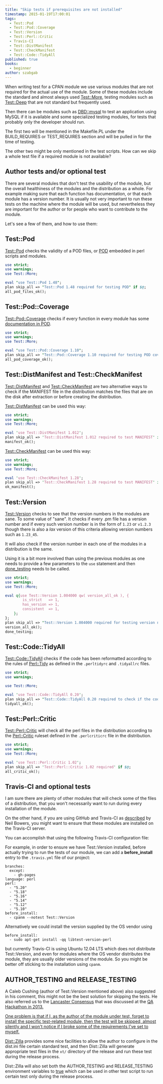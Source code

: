 ```yaml
---
title: "Skip tests if prerequisites are not installed"
timestamp: 2015-01-19T17:00:01
tags:
  - Test::Pod
  - Test::Pod::Coverage
  - Test::Version
  - Test::Perl::Critic
  - Travis-CI
  - Test::DistManifest
  - Test::CheckManifest
  - Test::Code::TidyAll
published: true
books:
  - beginner
author: szabgab
---
```



When writing test for a CPAN module we use various modules that are not required for the actual use of the module.
Some of these modules include the standard and almost always used [Test::More](https://metacpan.org/pod/Test::More),
testing modules such as [Test::Deep](https://metacpan.org/pod/Test::Deep) that are not standard but frequently used.

Then there can be modules such as [DBD::mysql](https://metacpan.org/pod/DBD::myql) to test an application using MySQL
if it is available and some specialized testing modules, for tests that probably only the developer should run.

The first two will be mentioned in the Makefile.PL under the BUILD_REQUIRES or TEST_REQUIRES section and will be pulled in
for the time of testing.

The other two might be only mentioned in the test scripts. How can we skip a whole test file if a required module is not available?


## Author tests and/or optional test

There are several modules that don't test the usability of the module, but the overall healthiness of the modules and the distribution
as a whole. For example making sure that each function has documentation, or that each module has a version number.
It is usually not very important to run these tests on the machine where the module will be used, but nevertheless they are important
for the author or for people who want to contribute to the module.

Let's see a few of them, and how to use them:

## Test::Pod

[Test::Pod](https://metacpan.org/pod/Test::Pod) checks the validity of a POD files, or [POD](/pod-plain-old-documentation-of-perl) embedded in perl scripts and modules.

```perl
use strict;
use warnings;
use Test::More;

eval "use Test::Pod 1.48";
plan skip_all => "Test::Pod 1.48 required for testing POD" if $@;
all_pod_files_ok();
```

## Test::Pod::Coverage

[Test::Pod::Coverage](https://metacpan.org/pod/Test::Pod::Coverage) checks if every function in every module has some [documentation in POD](/pod-plain-old-documentation-of-perl).

```perl
use strict;
use warnings;
use Test::More;

eval "use Test::Pod::Coverage 1.10";
plan skip_all => "Test::Pod::Coverage 1.10 required for testing POD coverage" if $@;
all_pod_coverage_ok();
```


## Test::DistManifest and Test::CheckManifest

[Test::DistManifest](https://metacpan.org/pod/Test::DistManifest)
and 
[Test::CheckManifest](https://metacpan.org/pod/Test::CheckManifest)
are two alternative ways to check if the MANIFEST file in the distribution matches the files that are on the disk
after extraction or before creating the distribution.

[Test::DistManifest](https://metacpan.org/pod/Test::DistManifest) can be used this way:

```perl
use strict;
use warnings;
use Test::More;

eval 'use Test::DistManifest 1.012';
plan skip_all => 'Test::DistManifest 1.012 required to test MANIFEST' if $@;
manifest_ok();
```

[Test::CheckManifest](https://metacpan.org/pod/Test::CheckManifest) can be used this way:

```perl
use strict;
use warnings;
use Test::More;

eval 'use Test::CheckManifest 1.28';
plan skip_all => 'Test::CheckManifest 1.28 required to test MANIFEST' if $@;
ok_manifest();
```


## Test::Version

[Test::Version](https://metacpan.org/pod/Test::Version) checks to see that the version numbers in the modules are sane.
To some value of "sane". It checks if every .pm file has a version number and if every such version number is in the form
of `1.23` or `v1.2.3` though there is also a <i>lax</i> version of this criteria allowing version numbers such as `1.23_45`.

It will also check if the version number in each one of the modules in a distribution is the same. 

Using it is a bit more involved than using the previous modules as one needs to provide a few parameters
to the `use` statement and then [done_testing](/done-testing) needs to be called.

```perl
use strict;
use warnings;
use Test::More;

eval q{use Test::Version 1.004000 qw( version_all_ok ), {
        is_strict   => 1,
        has_version => 1,
        consistent  => 1,
    };
};
plan skip_all => "Test::Version 1.004000 required for testing version numbers" if $@;
version_all_ok();
done_testing;
```




## Test::Code::TidyAll

[Test::Code::TidyAll](https://metacpan.org/pod/Test::Code::TidyAll) checks if the code has been
reformatted according to the rules of [Perl::Tidy](https://metacpan.org/pod/Perl::Tidy) as defined
in the  `.perltidyrc` and `.tidyallrc` files.

```perl
use strict;
use warnings;

use Test::More;

eval 'use Test::Code::TidyAll 0.20';
plan skip_all => "Test::Code::TidyAll 0.20 required to check if the code is clean." if $@;
tidyall_ok();
```

## Test::Perl::Critic

[Test::Perl::Critic](https://metacpan.org/pod/Test::Perl::Critic) will check all the perl files
in the distribution according to the [Perl::Critic](https://metacpan.org/pod/Perl::Critic) ruleset
defined in the `.perlcriticrc` file in the distribution.

```perl
use strict;
use warnings;
use Test::More;

eval 'use Test::Perl::Critic 1.02';
plan skip_all => 'Test::Perl::Critic 1.02 required' if $@;
all_critic_ok();
```


## Travis-CI and optional tests

I am sure there are plenty of other modules that will check some of the files of a distribution, that you
won't necessarily want to run during every installation of the module.

On the other hand, if you are using GitHub and Travis-CI as [described](http://blogs.perl.org/users/neilb/2014/08/try-travis-ci-with-your-cpan-distributions.html)
by Neil Bowers, you might want to ensure that these modules are installed on the Travis-CI server.

You can accomplish that using the following Travis-CI configuration file:

For example, in order to ensure we have Test::Version installed, before actually trying to run the tests of our module, we
can add a **before_install** entry to the `.travis.yml` file of our project:

```
branches:
  except:
    - gh-pages
language: perl
perl:
  - "5.20"
  - "5.18"
  - "5.16"
  - "5.14"
  - "5.12"
  - "5.10"
before_install:
  - cpanm --notest Test::Version
```


Alternatively we could install the version supplied by the OS vendor using

```
before_install:
  - sudo apt-get install -qq libtest-version-perl
```

but currently Travis-CI is using Ubuntu 12.04 LTS which does not distribute Test::Version, and even for modules where
the OS vendor distributes the module, they are usually older versions of the module. So you might be better off
sticking to the installation using `cpanm`.


## AUTHOR_TESTING and RELEASE_TESTING

A Caleb Cushing (author of Test::Version mentioned above) also suggested in his comment, this might not be the best solution for skipping the tests.
He also referred us to the [Lancaster Consensus](http://www.dagolden.com/index.php/2098/the-annotated-lancaster-consensus/) that
was discussed at the <a href="http://act.qa-hackathon.org/qa2013/">QA Hackathon in 2013.

One problem is that if I, as the author of the module under test, forget to install the specific test-related module, then the test will be skipped,
almost silently and I won't notice if I broke some of the requirements I've set to myself.

[Dist::Zilla](http://dzil.org/) provides some nice facilities to allow the author to configure in the dist.ini file certain standard test,
and then Dist::Zilla will generate appropriate test files in the `xt/` directory of the release and run these test during the release process.

Dist::Zilla will also set both the AUTHOR_TESTING and RELEASE_TESTING environment variables to [true](/boolean-values-in-perl) which can
be used in other test script to run certain test only during the release process.

